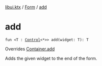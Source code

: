 [libui.ktx](../README.md) / [Form](README.md) / [add](add.md)

# add

`fun <T : `[`Control`](../-control/README.md)`<*>> add(widget: T): T`

Overrides [Container.add](../-container/add.md)

Adds the given widget to the end of the form.
